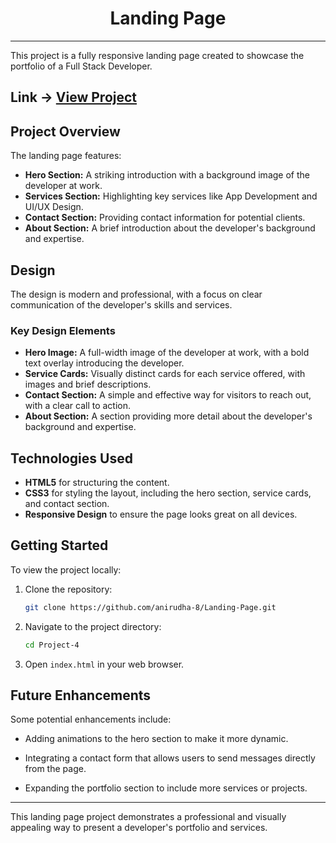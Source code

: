 <div align="center">
    <h1>Landing Page</h1>
</div>

---

This project is a fully responsive landing page created to showcase the portfolio of a Full Stack Developer.

## Link -> **[View Project](#)**

## Project Overview

The landing page features:

- **Hero Section:** A striking introduction with a background image of the developer at work.
- **Services Section:** Highlighting key services like App Development and UI/UX Design.
- **Contact Section:** Providing contact information for potential clients.
- **About Section:** A brief introduction about the developer's background and expertise.

## Design

The design is modern and professional, with a focus on clear communication of the developer's skills and services.

### Key Design Elements

- **Hero Image:** A full-width image of the developer at work, with a bold text overlay introducing the developer.
- **Service Cards:** Visually distinct cards for each service offered, with images and brief descriptions.
- **Contact Section:** A simple and effective way for visitors to reach out, with a clear call to action.
- **About Section:** A section providing more detail about the developer's background and expertise.

## Technologies Used

- **HTML5** for structuring the content.
- **CSS3** for styling the layout, including the hero section, service cards, and contact section.
- **Responsive Design** to ensure the page looks great on all devices.

## Getting Started

To view the project locally:

1. Clone the repository:

    ```bash
    git clone https://github.com/anirudha-8/Landing-Page.git
    ```

2. Navigate to the project directory:

    ```bash
    cd Project-4
    ```

3. Open `index.html` in your web browser.

## Future Enhancements

Some potential enhancements include:

- Adding animations to the hero section to make it more dynamic.

- Integrating a contact form that allows users to send messages directly from the page.

- Expanding the portfolio section to include more services or projects.

---

This landing page project demonstrates a professional and visually appealing way to present a developer's portfolio and services.
